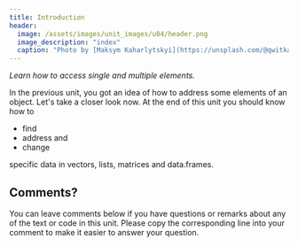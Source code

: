 ```yaml
---
title: Introduction
header:
  image: /assets/images/unit_images/u04/header.png
  image_description: "index"
  caption: "Photo by [Maksym Kaharlytskyi](https://unsplash.com/@qwitka?utm_source=unsplash&amp;utm_medium=referral&amp;utm_content=creditCopyText) from [Unsplash](https://unsplash.com/?utm_source=unsplash&amp;utm_medium=referral&amp;utm_content=creditCopyText)"
---
```


*Learn how to access single and multiple elements.*

<!--more-->

In the previous unit, you got an idea of how to address some elements of an object. Let's take a closer look now.
At the end of this unit you should know how to

* find
* address and
* change

specific data in vectors, lists, matrices and data.frames.


## Comments?
You can leave comments below if you have questions or remarks about any of the text or code in this unit. 
Please copy the corresponding line into your comment to make it easier to answer your question.

<script src="https://utteranc.es/client.js" repo="GeoMOER/moer-bsc-base-r" issue-term="moer-bsc_base_r_unit04" theme="github-light" crossorigin="anonymous" async> </script> 


<!--more-->
